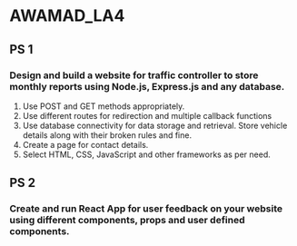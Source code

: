 # AWAMAD_LA4

## PS 1 
### Design and build a website for traffic controller to store monthly reports using Node.js, Express.js and any database.
1. Use POST and GET methods appropriately.
2. Use different routes for redirection and multiple callback functions
3. Use database connectivity for data storage and retrieval. Store vehicle details along with their broken rules and fine.
4. Create a page for contact details.
5. Select HTML, CSS, JavaScript and other frameworks as per need.

## PS 2
### Create and run React App for user feedback on your website using different components, props and user defined components.
